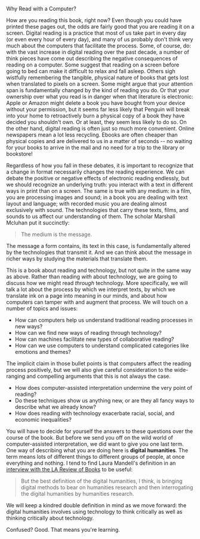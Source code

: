 Why Read with a Computer?

How are you reading this book, right now? Even though you could have printed these pages out, the odds are fairly good that you are reading it on a screen. Digital reading is a practice that most of us take part in every day \(or even every hour of every day\), and many of us probably don't think very much about the computers that facilitate the process. Some, of course, do: with the vast increase in digital reading over the past decade, a number of think pieces have come out describing the negative consequences of reading on a computer. Some suggest that reading on a screen before going to bed can make it difficult to relax and fall asleep. Others sigh wistfully remembering the tangible, physical nature of books that gets lost when translated to pixels on a screen. Some might argue that your attention span is fundamentally changed by the kind of reading you do. Or that your ownership over what you read is in danger when that literature is electronic: Apple or Amazon might delete a book you have bought from your device without your permission, but it seems far less likely that Penguin will break into your home to retroactively burn a physical copy of a book they have decided you shouldn't own. Or at least, they seem less likely to do so.  On the other hand, digital reading is often just so much more convenient. Online newspapers mean a lot less recycling.  Ebooks are often cheaper than physical copies and are delivered to us in a matter of seconds -- no waiting for your books to arrive in the mail and no need for a trip to the library or bookstore!  

Regardless of how you fall in these debates, it is important to recognize that a change in format necessarily changes the reading experience. We can debate the positive or negative effects of electronic reading endlessly, but we should recognize an underlying truth: you interact with a text in different ways in print than on a screen. The same is true with any medium: in a film, you are processing images and sound; in a book you are dealing with text layout and language; with recorded music you are dealing almost exclusively with sound. The technologies that carry these texts, films, and sounds to us affect our understanding of them. The scholar Marshall Mcluhan put it succinctly:

> The medium is the message.

The message a form contains, its text in this case, is fundamentally altered by the technologies that transmit it. And we can think about the message in richer ways by studying the materials that translate them.

This is a book about reading and technology, but not quite in the same way as above. Rather than reading _with_ about technology, we are going to discuss how we might read _through_ technology. More specifically, we will talk a lot about the process by which we interpret texts, by which we translate ink on a page into meaning in our minds, and about how computers can tamper with and augment that process. We will touch on a number of topics and issues:

* How can computers help us understand traditional reading processes in new ways?
* How can we find new ways of reading through technology?
* How can machines facilitate new types of collaborative reading?
* How can we use computers to understand complicated categories like emotions and themes?

The implicit claim in those bullet points is that computers affect the reading process positively, but we will also give careful consideration to the wide-ranging and compelling arguments that this is not always the case.

* How does computer-assisted interpretation undermine the very point of reading?
* Do these techniques show us anything new, or are they all fancy ways to describe what we already know?
* How does reading with technology exacerbate racial, social, and economic inequalities?

You will have to decide for yourself the answers to these questions over the course of the book. But before we send you off on the wild world of computer-assisted interpretation, we did want to give you one last term. One way of describing what you are doing here is **digital humanities**. The term means lots of different things to different groups of people, at once everything and nothing. I tend to find Laura Mandell's definition in an [interview with the LA Review of Books](https://lareviewofbooks.org/article/digital-humanities-interview-laura-mandell/) to be useful:

> But the best definition of the digital humanities, I think, is bringing digital methods to bear on humanities research and then interrogating the digital humanities by humanities research.

We will keep a kindred double definition in mind as we move forward: the digital humanities involves using technology to think critically as well as thinking critically about technology.

Confused? Good. That means you're learning.

